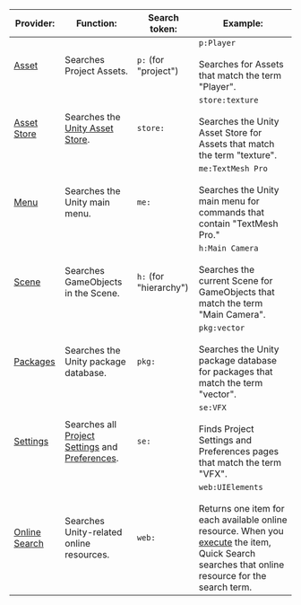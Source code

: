 <a name="providers"></a>

|Provider:|Function:|Search token:|Example:|
|-|-|-|-|
|[Asset](search-assets.md)   |Searches Project Assets.| `p:` (for "project")  | `p:Player` <br/><br/>Searches for Assets that match the term "Player". |
|[Asset Store](search-asset-store.md)   |Searches the [Unity Asset Store](https://assetstore.unity.com).| `store:`   | `store:texture` <br/><br/>Searches the Unity Asset Store for Assets that match the term "texture". |
|[Menu](search-menu.md)   |Searches the Unity main menu.| `me:`  | `me:TextMesh Pro`<br/><br/>Searches the Unity main menu for commands that contain "TextMesh Pro."  |
|[Scene](search-scene.md)   |Searches GameObjects in the Scene.| `h:` (for "hierarchy")  | `h:Main Camera` <br/><br/> Searches the current Scene for GameObjects that match the term "Main Camera".  |
|[Packages](search-packages.md)   |Searches the Unity package database.| `pkg:`  | `pkg:vector`<br/><br/>Searches the Unity package database for packages that match the term "vector". |
|[Settings](search-settings.md)   |Searches all [Project Settings](https://docs.unity3d.com/Manual/comp-ManagerGroup.html) and [Preferences](https://docs.unity3d.com/Manual/Preferences.html).|`se:`   | `se:VFX` <br/><br/> Finds Project Settings and Preferences pages that match the term "VFX". |
|[Online Search](search-online.md)  |Searches Unity-related online resources.| `web:`  | `web:UIElements`<br/><br/>Returns one item for each available online resource. When you [execute](usage.md#performing-actions) the item, Quick Search searches that online resource for the search term. |